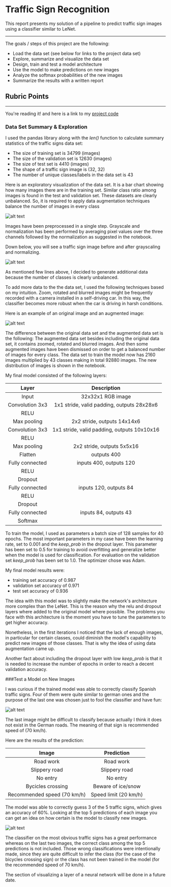 # **Traffic Sign Recognition** 

This report presents my solution of a pipeline to predict traffic sign images using a classifier similar to LeNet.

---

The goals / steps of this project are the following:
* Load the data set (see below for links to the project data set)
* Explore, summarize and visualize the data set
* Design, train and test a model architecture
* Use the model to make predictions on new images
* Analyze the softmax probabilities of the new images
* Summarize the results with a written report


[//]: # (Image References)

[image1]: ./dist_train.png "Distribution of classes"
[image2]: ./original_normali.png "Grayscaling and normalization"
[image3]: ./augmented_img.png "Augmented images"
[image4]: ./test_img.png "New traffic signs to test the classifier"
[image5]: ./topk_img.png "Top 5 prediction on test images"


## Rubric Points


---

You're reading it! and here is a link to my [project code](https://github.com/mlgxmez/CarND-Traffic-Sign-Classifier-Project/blob/master/Traffic_Sign_Classifier.ipynb)

### Data Set Summary & Exploration

I used the pandas library along with the *len()* function to calculate summary statistics of the traffic
signs data set:

* The size of training set is 34799 (images)
* The size of the validation set is 12630 (images)
* The size of test set is 4410 (images)
* The shape of a traffic sign image is (32, 32)
* The number of unique classes/labels in the data set is 43

Here is an exploratory visualization of the data set. It is a bar chart showing how many images there are in the training set. Similar class ratio among images is found in the test and validation set. These datasets are clearly unbalanced. So, it is required to apply data augmentation techniques balance the number of images in every class

![alt text][image1]


Images have been preprocessed in a single step. Grayscale and normalization has been performed by averaging pixel values over the three channels followed by the normalization as suggested in the notebook.

Down below, you will see a traffic sign image before and after grayscaling and normalizing.

![alt text][image2]

As mentioned few lines above, I decided to generate additional data because the number of classes is clearly unbalanced.

To add more data to the the data set, I used the following techniques based on my intuition. Zoom, rotated and blurred images might be frequently recorded with a camera installed in a self-driving car. In this way, the classifier becomes more robust when the car is driving in harsh conditions.

Here is an example of an original image and an augmented image:

![alt text][image3]

The difference between the original data set and the augmented data set is the following: The augmented data set besides including the original data set, it contains zoomed, rotated and blurred images. And then some augmented images have been dismissed on order to get a balanced number of images for every class. The data set to train the model now has 2160 images multiplied by 43 classes making in total 92880 images. The new distribution of images is shown in the notebook.

My final model consisted of the following layers:

| Layer         		|     Description	        					| 
|:---------------------:|:---------------------------------------------:| 
| Input         		| 32x32x1 RGB image   							| 
| Convolution 3x3     	| 1x1 stride, valid padding, outputs 28x28x6 	|
| RELU					|												|
| Max pooling	      	| 2x2 stride,  outputs 14x14x6 				|
| Convolution 3x3     	| 1x1 stride, valid padding, outputs 10x10x16 	|
| RELU					|												|
| Max pooling	      	| 2x2 stride,  outputs 5x5x16 				|
| Flatten  |  outputs 400      |
| Fully connected		| inputs 400, outputs 120    						|
| RELU					|												|
| Dropout					|												|
| Fully connected		| inputs 120, outputs 84    						|
| RELU					|												|
| Dropout					|												|
| Fully connected		| inputs 84, outputs 43   						|
| Softmax				|      									|


To train the model, I used as parameters a batch size of 128 samples for 40 epochs. The most important parameters in my case have been the learning rate, set to 0.001 and the *keep_prob* in the dropout layer. This parameter has been set to 0.5 for training to avoid overfitting and generalize better when the model is used for classification. For evaluation on the validation set *keep_prob* has been set to 1.0. The optimizer chose was Adam.

My final model results were:
* training set accuracy of 0.987
* validation set accuracy of 0.971
* test set accuracy of 0.936

The idea with this model was to slightly make the network's architecture more complex than the LeNet. This is the reason why the relu and dropout layers where added to the original model where possible. The problems you face with this architecture is the moment you have to tune the parameters to get higher accuracy.

Nonetheless, in the first iterations I noticed that the lack of enough images, in particular for certain classes, could diminish the model's capability to predict new images of those classes. That is why the idea of using data augmentation came up. 

Another fact about including the dropout layer with low *keep_prob* is that it is needed to increase the number of epochs in order to reach a decent validation accuracy. 


###Test a Model on New Images

I was curious if the trained model was able to correctly classify Spanish traffic signs. Four of them were quite similar to german ones and the purpose of the last one was chosen just to fool the classifier and have fun:

![alt text][image4] 

The last image might be difficult to classify because actually I think it does not exist in the German roads. The meaning of that sign is recommended speed of (70 km/h).

Here are the results of the prediction:

| Image			        |     Prediction	        					| 
|:---------------------:|:---------------------------------------------:| 
| Road work      		| Road work   									| 
| Slippery road     			| Slippery road 										|
| No entry					| No entry											|
| Bycicles crossing      		| Beware of ice/snow					 				|
| Recommended speed (70 km/h)			| Speed limit (20 km/h)      							|


The model was able to correctly guess 3 of the 5 traffic signs, which gives an accuracy of 60%. Looking at the top 5 predictions of each image you can get an idea on how certain is the model to classify new images. 

![alt text][image5]

The classifier on the most obvious traffic signs has a great performance whereas on the last two images, the correct class among the top 5 predictions is not included. Those wrong classifications were intentionally made, since they are quite difficult to infer the class (for the case of the bicycles crossing sign) or the class has not been trained in the model (for the recommended speed of 70 km/h).

The section of visualizing a layer of a neural network will be done in a future date.
